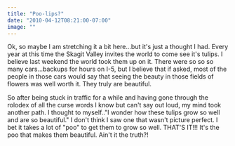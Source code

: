 ```yaml
---
title: "Poo-lips?"
date: "2010-04-12T08:21:00-07:00"
image: ""
---
```


Ok, so maybe I am stretching it a bit here...but it's just a thought I had. 
Every year at this time the Skagit Valley invites the world to come see it's tulips. I believe last weekend the world took them up on it. There were so so so many cars...backups for hours on I-5, but I believe that if asked, most of the people in those cars would say that seeing the beauty in those fields of flowers was well worth it. They truly are beautiful. 

So after being stuck in traffic for a while and having gone through the rolodex of all the curse words I know but can't say out loud, my mind took another path. I thought to myself.."I wonder how these tulips grow so well and are so beautiful." I don't think I saw one that wasn't picture perfect. I bet it takes a lot of "poo" to get them to grow so well. THAT'S IT!!! It's the poo that makes them beautiful. 
Ain't it the truth?!